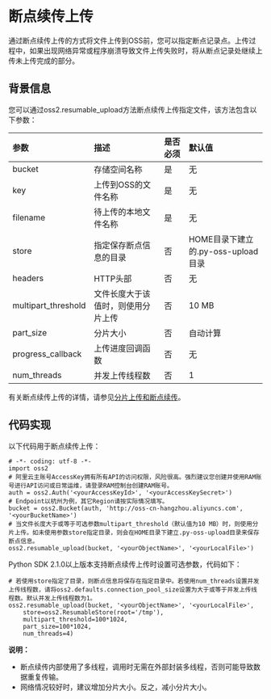 # 断点续传上传

通过断点续传上传的方式将文件上传到OSS前，您可以指定断点记录点。上传过程中，如果出现网络异常或程序崩溃导致文件上传失败时，将从断点记录处继续上传未上传完成的部分。

## 背景信息

您可以通过oss2.resumable\_upload方法断点续传上传指定文件，该方法包含以下参数：

|参数|描述|是否必须|默认值|
|:-|:-|:---|:--|
|bucket|存储空间名称|是|无|
|key|上传到OSS的文件名称|是|无|
|filename|待上传的本地文件名称|是|无|
|store|指定保存断点信息的目录|否|HOME目录下建立的.py-oss-upload目录|
|headers|HTTP头部|否|无|
|multipart\_threshold|文件长度大于该值时，则使用分片上传|否|10 MB|
|part\_size|分片大小|否|自动计算|
|progress\_callback|上传进度回调函数|否|无|
|num\_threads|并发上传线程数|否|1|

有关断点续传上传的详情，请参见[分片上传和断点续传](/intl.zh-CN/开发指南/对象/文件（Object）/上传文件（Object）/分片上传和断点续传.md)。

## 代码实现

以下代码用于断点续传上传：

```
# -*- coding: utf-8 -*-
import oss2
# 阿里云主账号AccessKey拥有所有API的访问权限，风险很高。强烈建议您创建并使用RAM账号进行API访问或日常运维，请登录RAM控制台创建RAM账号。
auth = oss2.Auth('<yourAccessKeyId>', '<yourAccessKeySecret>')
# Endpoint以杭州为例，其它Region请按实际情况填写。
bucket = oss2.Bucket(auth, 'http://oss-cn-hangzhou.aliyuncs.com', '<yourBucketName>')
# 当文件长度大于或等于可选参数multipart_threshold（默认值为10 MB）时，则使用分片上传。如未使用参数store指定目录，则会在HOME目录下建立.py-oss-upload目录来保存断点信息。
oss2.resumable_upload(bucket, '<yourObjectName>', '<yourLocalFile>')
```

Python SDK 2.1.0以上版本支持断点续传上传时设置可选参数，代码如下：

```
# 若使用store指定了目录，则断点信息将保存在指定目录中。若使用num_threads设置并发上传线程数，请将oss2.defaults.connection_pool_size设置为大于或等于并发上传线程数。默认并发上传线程数为1。
oss2.resumable_upload(bucket, '<yourObjectName>', '<yourLocalFile>',
    store=oss2.ResumableStore(root='/tmp'),
    multipart_threshold=100*1024,
    part_size=100*1024,
    num_threads=4)
```

**说明：**

-   断点续传内部使用了多线程，调用时无需在外部封装多线程，否则可能导致数据重复传输。
-   网络情况较好时，建议增加分片大小。反之，减小分片大小。

